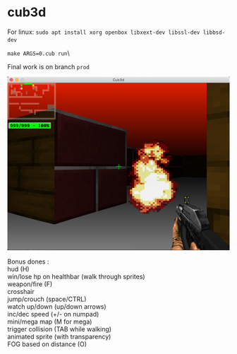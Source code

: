 # cub3d

For linux: 
`sudo apt install
  xorg openbox
  libxext-dev
  libssl-dev
  libbsd-dev`

`make ARGS=0.cub run`\

Final work is on branch `prod`

![cub3d](https://raw.githubusercontent.com/untel/cub3d/master/pics/demo.png)

Bonus dones :<br/>
hud (H)<br/>
win/lose hp on healthbar (walk through sprites)<br/>
weapon/fire (F)<br/>
crosshair<br/>
jump/crouch (space/CTRL)<br/>
watch up/down (up/down arrows)\
inc/dec speed (+/- on numpad)\
mini/mega map (M for mega)\
trigger collision (TAB while walking)\
animated sprite (with transparency)\
FOG based on distance (O)
